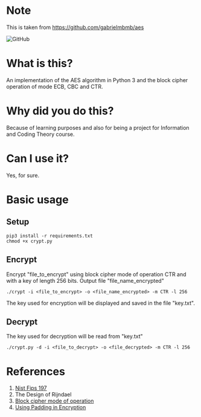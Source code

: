 # Note

This is taken from https://github.com/gabrielmbmb/aes

![GitHub](https://img.shields.io/github/license/gabrielmbmb/aes.svg) 

# What is this?

An implementation of the AES algorithm in Python 3 and the block cipher operation of mode ECB, CBC and CTR.

# Why did you do this?

Because of learning purposes and also for being a project for Information and Coding Theory course.

# Can I use it?

Yes, for sure.

# Basic usage

## Setup

    pip3 install -r requirements.txt
    chmod +x crypt.py

## Encrypt

Encrypt "file_to_encrypt" using block cipher mode of operation CTR and with a key of length 256 bits. Output file "file_name_encrypted"

    ./crypt -i <file_to_encrypt> -o <file_name_encrypted> -m CTR -l 256

The key used for encryption will be displayed and saved in the file "key.txt".

## Decrypt

The key used for decryption will be read from "key.txt"

    ./crypt.py -d -i <file_to_decrypt> -o <file_decrypted> -m CTR -l 256

# References

1. [Nist Fips 197](https://nvlpubs.nist.gov/nistpubs/fips/nist.fips.197.pdf)
2. The Design of Rijndael
3. [Block cipher mode of operation](https://en.wikipedia.org/wiki/Block_cipher_mode_of_operation)
4. [Using Padding in Encryption](https://www.di-mgt.com.au/cryptopad.html)
